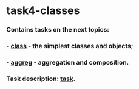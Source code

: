# task4-classes
### Contains tasks on the next topics:
### - [class](https://github.com/OlgaDorohova/task4-classes/tree/main/src/my/home/programming4/simple) - the simplest classes and objects;
### - [aggreg](https://github.com/OlgaDorohova/task4-classes/tree/main/src/my/home/programming4/composition) - aggregation and composition.
### Task description: [task](https://github.com/OlgaDorohova/task4-classes/blob/main/Practice_4.pdf).
